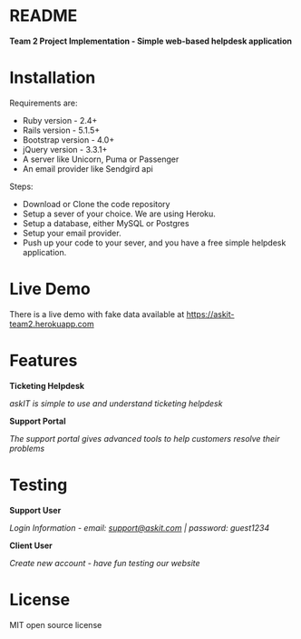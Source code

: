 # README
**Team 2 Project Implementation - Simple web-based helpdesk application**

# Installation

Requirements are:

* Ruby version - 2.4+
* Rails version - 5.1.5+
* Bootstrap version - 4.0+
* jQuery version - 3.3.1+
* A server like Unicorn, Puma or Passenger
* An email provider like Sendgird api

Steps:

* Download or Clone the code repository
* Setup a sever of your choice. We are using Heroku.
* Setup a database, either MySQL or Postgres
* Setup your email provider.
* Push up your code to your sever, and you have a free simple helpdesk application. 

# Live Demo

There is a live demo with fake data available at https://askit-team2.herokuapp.com

# Features
**Ticketing Helpdesk**

*askIT is simple to use and understand ticketing helpdesk*

**Support Portal**

*The support portal gives advanced tools to help customers resolve their problems*

# Testing
**Support User**

*Login Information - email: support@askit.com | password: guest1234*

**Client User**

*Create new account - have fun testing our website*

# License
MIT open source license